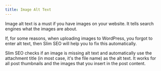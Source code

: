```yaml
---
title: Image Alt Text
---
```


Image alt text is a must if you have images on your website. It tells search engines what the images are about.

If, for some reasons, when uploading images to WordPress, you forgot to enter alt text, then Slim SEO will help you to fix this automatically.

Slim SEO checks if an image is missing alt text and automatically use the attachment title (in most case, it's the file name) as the alt text. It works for all post thumbnails and the images that you insert in the post content.
